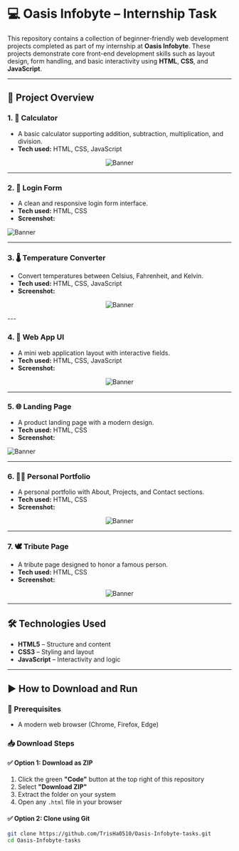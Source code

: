 # 💻 Oasis Infobyte – Internship Task

This repository contains a collection of beginner-friendly web development projects completed as part of my internship at **Oasis Infobyte**. These projects demonstrate core front-end development skills such as layout design, form handling, and basic interactivity using **HTML**, **CSS**, and **JavaScript**.

---

## 📂 Project Overview

### 1. 🔢 Calculator
- A basic calculator supporting addition, subtraction, multiplication, and division.
- **Tech used:** HTML, CSS, JavaScript  
<p align="center">
 <img src="Calculator.png" alt="Banner" />
</p>

---

### 2. 🔐 Login Form
- A clean and responsive login form interface.
- **Tech used:** HTML, CSS  
- **Screenshot:**  
  <p align="center">
 <img src="Login.png" alt="Banner" />
</p>

---

### 3. 🌡️ Temperature Converter
- Convert temperatures between Celsius, Fahrenheit, and Kelvin.
- **Tech used:** HTML, CSS, JavaScript  
- **Screenshot:**  
 <p align="center">
 <img src="temperature.png" alt="Banner" />
</p>
---

### 4. 🧩 Web App UI
- A mini web application layout with interactive fields.
- **Tech used:** HTML, CSS, JavaScript  
- **Screenshot:**  
 <p align="center">
 <img src="web-app.png" alt="Banner" />
</p>

---

### 5. 🌐 Landing Page
- A product landing page with a modern design.
- **Tech used:** HTML, CSS  
- **Screenshot:**  
  <p align="center">
 <img src="landing-page.png" alt="Banner" />
</p>

---

### 6. 👩‍💼 Personal Portfolio
- A personal portfolio with About, Projects, and Contact sections.
- **Tech used:** HTML, CSS  
- **Screenshot:**  
 <p align="center">
 <img src="portfolio.png" alt="Banner" />
</p>

---

### 7. 🕊️ Tribute Page
- A tribute page designed to honor a famous person.
- **Tech used:** HTML, CSS  
- **Screenshot:**  
<p align="center">
 <img src="Tribute-page.png" alt="Banner" />
</p>

---

## 🛠️ Technologies Used

- **HTML5** – Structure and content
- **CSS3** – Styling and layout
- **JavaScript** – Interactivity and logic

---

## ▶️ How to Download and Run

### 🔧 Prerequisites
- A modern web browser (Chrome, Firefox, Edge)

### 📥 Download Steps

#### ✅ Option 1: Download as ZIP
1. Click the green **"Code"** button at the top right of this repository
2. Select **"Download ZIP"**
3. Extract the folder on your system
4. Open any `.html` file in your browser

#### ✅ Option 2: Clone using Git
```bash
git clone https://github.com/TrisHa0510/Oasis-Infobyte-tasks.git
cd Oasis-Infobyte-tasks
